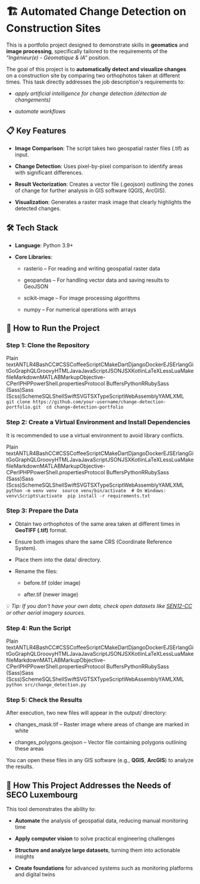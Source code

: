 🏗️ Automated Change Detection on Construction Sites
====================================================

This is a portfolio project designed to demonstrate skills in **geomatics** and **image processing**, specifically tailored to the requirements of the _"Ingénieur(e) - Géomatique & IA"_ position.

The goal of this project is to **automatically detect and visualize changes** on a construction site by comparing two orthophotos taken at different times. This task directly addresses the job description's requirements to:

*   _apply artificial intelligence for change detection (détection de changements)_
    
*   _automate workflows_
    

📋 Key Features
---------------

*   **Image Comparison**: The script takes two geospatial raster files (.tif) as input.
    
*   **Change Detection**: Uses pixel-by-pixel comparison to identify areas with significant differences.
    
*   **Result Vectorization**: Creates a vector file (.geojson) outlining the zones of change for further analysis in GIS software (QGIS, ArcGIS).
    
*   **Visualization**: Generates a raster mask image that clearly highlights the detected changes.
    

🛠️ Tech Stack
--------------

*   **Language**: Python 3.9+
    
*   **Core Libraries**:
    
    *   rasterio – For reading and writing geospatial raster data
        
    *   geopandas – For handling vector data and saving results to GeoJSON
        
    *   scikit-image – For image processing algorithms
        
    *   numpy – For numerical operations with arrays
        

🚀 How to Run the Project
-------------------------

### Step 1: Clone the Repository

Plain textANTLR4BashCC#CSSCoffeeScriptCMakeDartDjangoDockerEJSErlangGitGoGraphQLGroovyHTMLJavaJavaScriptJSONJSXKotlinLaTeXLessLuaMakefileMarkdownMATLABMarkupObjective-CPerlPHPPowerShell.propertiesProtocol BuffersPythonRRubySass (Sass)Sass (Scss)SchemeSQLShellSwiftSVGTSXTypeScriptWebAssemblyYAMLXML`   git clone https://github.com/your-username/change-detection-portfolio.git  cd change-detection-portfolio   `

### Step 2: Create a Virtual Environment and Install Dependencies

It is recommended to use a virtual environment to avoid library conflicts.

Plain textANTLR4BashCC#CSSCoffeeScriptCMakeDartDjangoDockerEJSErlangGitGoGraphQLGroovyHTMLJavaJavaScriptJSONJSXKotlinLaTeXLessLuaMakefileMarkdownMATLABMarkupObjective-CPerlPHPPowerShell.propertiesProtocol BuffersPythonRRubySass (Sass)Sass (Scss)SchemeSQLShellSwiftSVGTSXTypeScriptWebAssemblyYAMLXML`   python -m venv venv  source venv/bin/activate  # On Windows: venv\Scripts\activate  pip install -r requirements.txt   `

### Step 3: Prepare the Data

*   Obtain two orthophotos of the same area taken at different times in **GeoTIFF (.tif)** format.
    
*   Ensure both images share the same CRS (Coordinate Reference System).
    
*   Place them into the data/ directory.
    
*   Rename the files:
    
    *   before.tif (older image)
        
    *   after.tif (newer image)
        

💡 _Tip: If you don't have your own data, check open datasets like_ [_SEN12-CC_](https://mediatum.ub.tum.de/1474000) _or other aerial imagery sources._

### Step 4: Run the Script

Plain textANTLR4BashCC#CSSCoffeeScriptCMakeDartDjangoDockerEJSErlangGitGoGraphQLGroovyHTMLJavaJavaScriptJSONJSXKotlinLaTeXLessLuaMakefileMarkdownMATLABMarkupObjective-CPerlPHPPowerShell.propertiesProtocol BuffersPythonRRubySass (Sass)Sass (Scss)SchemeSQLShellSwiftSVGTSXTypeScriptWebAssemblyYAMLXML`   python src/change_detection.py   `

### Step 5: Check the Results

After execution, two new files will appear in the output/ directory:

*   changes\_mask.tif – Raster image where areas of change are marked in white
    
*   changes\_polygons.geojson – Vector file containing polygons outlining these areas
    

You can open these files in any GIS software (e.g., **QGIS**, **ArcGIS**) to analyze the results.

🎯 How This Project Addresses the Needs of SECO Luxembourg
----------------------------------------------------------

This tool demonstrates the ability to:

*   **Automate** the analysis of geospatial data, reducing manual monitoring time
    
*   **Apply computer vision** to solve practical engineering challenges
    
*   **Structure and analyze large datasets**, turning them into actionable insights
    
*   **Create foundations** for advanced systems such as monitoring platforms and digital twins

